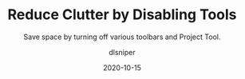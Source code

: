 ---
date: 2020-10-15
title: 'Reduce Clutter by Disabling Tools'
technologies: [go]
topics: ['ui']
author: dlsniper
subtitle: 'Save space by turning off various toolbars and Project Tool.'
seealso:
  - title: 'Configuring Menus and Toolbars'
    href: 'https://www.jetbrains.com/help/go/configuring-menus-and-toolbars.html'
thumbnail: ./thumbnail.png
cardThumbnail: ./card.png
shortVideo:
  poster: ./thumbnail.png
  url: https://www.youtube.com/watch?v=Fwgc0rBenvc&list=PLM-t1Z4tbFfnXnghmtk6WVz10_pivOw25&index=3&t=0s
leadin: |
    Use **View | Appearance: Tool Window Bars** to toggle all the IDE
    tool windows visibility.
    
    This helps you maximize your work space in the IDE.

    <span class="tag is-rounded">New in 2017.3</span>
---